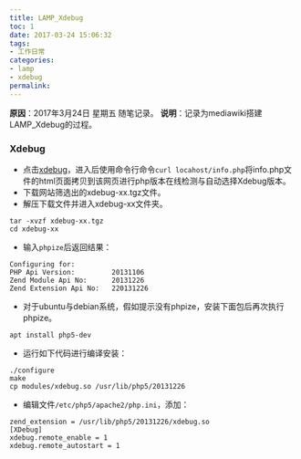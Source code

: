 ```yaml
---
title: LAMP_Xdebug
toc: 1
date: 2017-03-24 15:06:32
tags:
- 工作日常
categories:
- lamp
- xdebug
permalink:
---
```

**原因**：2017年3月24日 星期五 随笔记录。
**说明**：记录为mediawiki搭建LAMP_Xdebug的过程。

<!-- more -->

### Xdebug
- 点击[xdebug](https://xdebug.org/wizard.php)，进入后使用命令行命令`curl locahost/info.php`将info.php文件的html页面拷贝到该网页进行php版本在线检测与自动选择Xdebug版本。
- 下载网站筛选出的xdebug-xx.tgz文件。
- 解压下载文件并进入xdebug-xx文件夹。

```
tar -xvzf xdebug-xx.tgz
cd xdebug-xx
```
- 输入`phpize`后返回结果：

```
Configuring for:
PHP Api Version:         20131106
Zend Module Api No:      20131226
Zend Extension Api No:   220131226
```
- 对于ubuntu与debian系统，假如提示没有phpize，安装下面包后再次执行phpize。

```
apt install php5-dev 
```
- 运行如下代码进行编译安装：

```
./configure
make
cp modules/xdebug.so /usr/lib/php5/20131226
```
- 编辑文件`/etc/php5/apache2/php.ini`，添加：

```
zend_extension = /usr/lib/php5/20131226/xdebug.so
[XDebug]
xdebug.remote_enable = 1
xdebug.remote_autostart = 1
```
